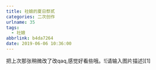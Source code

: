 ```yaml
---
title: 社娘的夏日祭贰
categories: 二次创作
urlname: 35
tags:
  - 社娘
abbrlink: b4da7264
date: 2019-06-06 10:36:00
---
```

<!--markdown-->把上次那张稍微改了改qaq,感觉好看些哦。![请输入图片描述][1]


  [1]: https://ae01.alicdn.com/kf/HTB18GYJbUKF3KVjSZFEq6xExFXaf.jpg